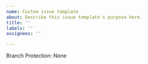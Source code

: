```yaml
---
name: Custom issue template
about: Describe this issue template's purpose here.
title: ''
labels: ''
assignees: ''

---
```


Branch Protection: None
